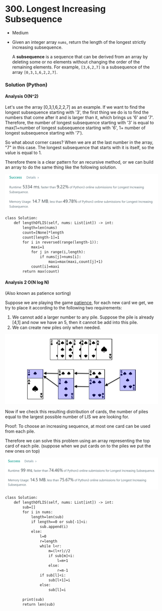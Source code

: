 # 300. Longest Increasing Subsequence

* Medium
*   Given an integer array `nums`, return the length of the longest strictly increasing subsequence.

    A **subsequence** is a sequence that can be derived from an array by deleting some or no elements without changing the order of the remaining elements. For example, `[3,6,2,7]` is a subsequence of the array `[0,3,1,6,2,2,7]`.

### Solution (Python)

#### Analysis    O(N^2)

Let's use the array \[0,3,1,6,2,2,7] as an example. If we want to find the longest subsequence starting with '3', the first thing we do is to find the numbers that come after it and is larger than it, which brings us '6' and '7'. Therefore, the number of longest subsequence starting with '3' is equal to max(1+number of longest subsequence starting with '6', 1+ number of longest subsequence starting with '7').&#x20;

So what about corner cases? When we are at the last number in the array, "7" in this case. The longest subsequence that starts with it is itself, so the value is equal to 1.&#x20;

Therefore there is a clear pattern for an recursive method, or we can build an array to do the same thing like the following solution.&#x20;

![](<../../../.gitbook/assets/image (46).png>)

```
class Solution:
    def lengthOfLIS(self, nums: List[int]) -> int:
        length=len(nums)
        count=[None]*length
        count[length-1]=1
        for i in reversed(range(length-1)):
            maxi=1
            for j in range(i,length):
                if nums[j]>nums[i]:
                    maxi=max(maxi,count[j]+1)
            count[i]=maxi
        return max(count)      
```

#### Analysis 2     O(N log N)

(Also known as patience sorting)

Suppose we are playing the game [patience](https://en.wikipedia.org/wiki/Patience\_sorting), for each new card we get, we try to place it according to the following two requirements:

1. We cannot add a larger number to any pile. Suppose the pile is already \[4,1] and now we have an 5, then it cannot be add into this pile.&#x20;
2. We can create new piles only when needed.&#x20;

![](<../../../.gitbook/assets/image (43).png>)

Now if we check this resulting distribution of cards, the number of piles equal to the largest possible number of LIS we are looking for.&#x20;

Proof: To choose an increasing sequence, at most one card can be used from each pile.&#x20;

Therefore we can solve this problem using an array representing the top card of each pile. (suppose when we put cards on to the piles we put the new ones on top)

![](<../../../.gitbook/assets/image (17).png>)

```
class Solution:
    def lengthOfLIS(self, nums: List[int]) -> int:
        sub=[]
        for i in nums:
            length=len(sub)
            if length==0 or sub[-1]<i:
                sub.append(i)
            else:
                l=0
                r=length
                while l<r:
                    m=(l+r)//2
                    if sub[m]<i:
                        l=m+1
                    else:
                        r=m-1
                if sub[l]<i:
                    sub[l+1]=i
                else:
                    sub[l]=i
            
        print(sub)
        return len(sub)
```
